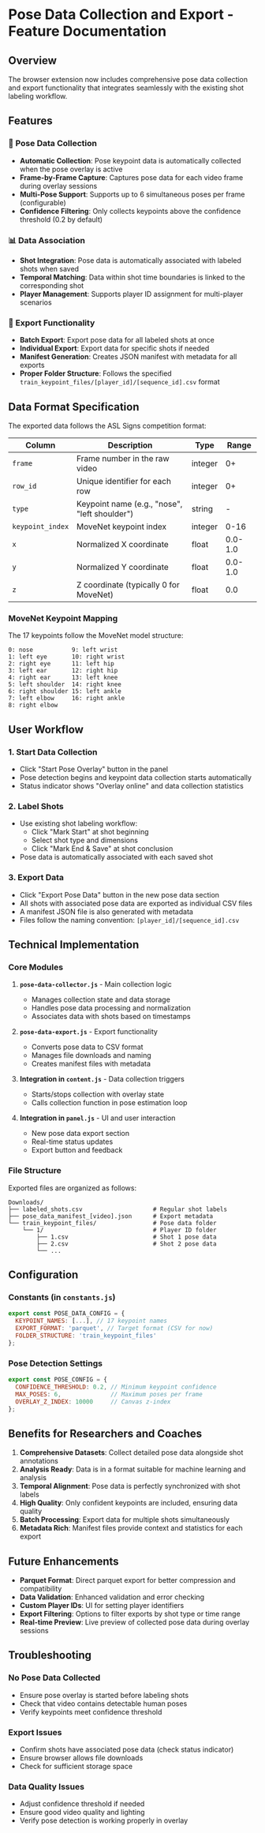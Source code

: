 # Pose Data Collection and Export - Feature Documentation

## Overview

The browser extension now includes comprehensive pose data collection and export functionality that integrates seamlessly with the existing shot labeling workflow.

## Features

### 🤖 Pose Data Collection
- **Automatic Collection**: Pose keypoint data is automatically collected when the pose overlay is active
- **Frame-by-Frame Capture**: Captures pose data for each video frame during overlay sessions
- **Multi-Pose Support**: Supports up to 6 simultaneous poses per frame (configurable)
- **Confidence Filtering**: Only collects keypoints above the confidence threshold (0.2 by default)

### 📊 Data Association
- **Shot Integration**: Pose data is automatically associated with labeled shots when saved
- **Temporal Matching**: Data within shot time boundaries is linked to the corresponding shot
- **Player Management**: Supports player ID assignment for multi-player scenarios

### 💾 Export Functionality
- **Batch Export**: Export pose data for all labeled shots at once
- **Individual Export**: Export data for specific shots if needed
- **Manifest Generation**: Creates JSON manifest with metadata for all exports
- **Proper Folder Structure**: Follows the specified `train_keypoint_files/[player_id]/[sequence_id].csv` format

## Data Format Specification

The exported data follows the ASL Signs competition format:

| Column | Description | Type | Range |
|--------|-------------|------|-------|
| `frame` | Frame number in the raw video | integer | 0+ |
| `row_id` | Unique identifier for each row | integer | 0+ |
| `type` | Keypoint name (e.g., "nose", "left shoulder") | string | - |
| `keypoint_index` | MoveNet keypoint index | integer | 0-16 |
| `x` | Normalized X coordinate | float | 0.0-1.0 |
| `y` | Normalized Y coordinate | float | 0.0-1.0 |
| `z` | Z coordinate (typically 0 for MoveNet) | float | 0.0 |

### MoveNet Keypoint Mapping

The 17 keypoints follow the MoveNet model structure:

```
0: nose           9: left wrist     
1: left eye       10: right wrist    
2: right eye      11: left hip       
3: left ear       12: right hip      
4: right ear      13: left knee      
5: left shoulder  14: right knee     
6: right shoulder 15: left ankle     
7: left elbow     16: right ankle    
8: right elbow    
```

## User Workflow

### 1. Start Data Collection
- Click "Start Pose Overlay" button in the panel
- Pose detection begins and keypoint data collection starts automatically
- Status indicator shows "Overlay online" and data collection statistics

### 2. Label Shots
- Use existing shot labeling workflow:
  - Click "Mark Start" at shot beginning
  - Select shot type and dimensions
  - Click "Mark End & Save" at shot conclusion
- Pose data is automatically associated with each saved shot

### 3. Export Data
- Click "Export Pose Data" button in the new pose data section
- All shots with associated pose data are exported as individual CSV files
- A manifest JSON file is also generated with metadata
- Files follow the naming convention: `[player_id]/[sequence_id].csv`

## Technical Implementation

### Core Modules

1. **`pose-data-collector.js`** - Main collection logic
   - Manages collection state and data storage
   - Handles pose data processing and normalization
   - Associates data with shots based on timestamps

2. **`pose-data-export.js`** - Export functionality
   - Converts pose data to CSV format
   - Manages file downloads and naming
   - Creates manifest files with metadata

3. **Integration in `content.js`** - Data collection triggers
   - Starts/stops collection with overlay state
   - Calls collection function in pose estimation loop

4. **Integration in `panel.js`** - UI and user interaction
   - New pose data export section
   - Real-time status updates
   - Export button and feedback

### File Structure

Exported files are organized as follows:

```
Downloads/
├── labeled_shots.csv                    # Regular shot labels
├── pose_data_manifest_[video].json      # Export metadata
└── train_keypoint_files/                # Pose data folder
    └── 1/                               # Player ID folder
        ├── 1.csv                        # Shot 1 pose data
        ├── 2.csv                        # Shot 2 pose data
        └── ...
```

## Configuration

### Constants (in `constants.js`)

```javascript
export const POSE_DATA_CONFIG = {
  KEYPOINT_NAMES: [...], // 17 keypoint names
  EXPORT_FORMAT: 'parquet', // Target format (CSV for now)
  FOLDER_STRUCTURE: 'train_keypoint_files'
};
```

### Pose Detection Settings

```javascript
export const POSE_CONFIG = {
  CONFIDENCE_THRESHOLD: 0.2, // Minimum keypoint confidence
  MAX_POSES: 6,              // Maximum poses per frame
  OVERLAY_Z_INDEX: 10000     // Canvas z-index
};
```

## Benefits for Researchers and Coaches

1. **Comprehensive Datasets**: Collect detailed pose data alongside shot annotations
2. **Analysis Ready**: Data is in a format suitable for machine learning and analysis
3. **Temporal Alignment**: Pose data is perfectly synchronized with shot labels
4. **High Quality**: Only confident keypoints are included, ensuring data quality
5. **Batch Processing**: Export data for multiple shots simultaneously
6. **Metadata Rich**: Manifest files provide context and statistics for each export

## Future Enhancements

- **Parquet Format**: Direct parquet export for better compression and compatibility
- **Data Validation**: Enhanced validation and error checking
- **Custom Player IDs**: UI for setting player identifiers
- **Export Filtering**: Options to filter exports by shot type or time range
- **Real-time Preview**: Live preview of collected pose data during overlay sessions

## Troubleshooting

### No Pose Data Collected
- Ensure pose overlay is started before labeling shots
- Check that video contains detectable human poses
- Verify keypoints meet confidence threshold

### Export Issues
- Confirm shots have associated pose data (check status indicator)
- Ensure browser allows file downloads
- Check for sufficient storage space

### Data Quality Issues
- Adjust confidence threshold if needed
- Ensure good video quality and lighting
- Verify pose detection is working properly in overlay